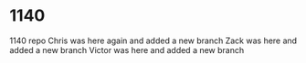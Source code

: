 # 1140
1140 repo
Chris was here again and added a new branch
Zack was here and added a new branch
Victor was here and added a new branch

